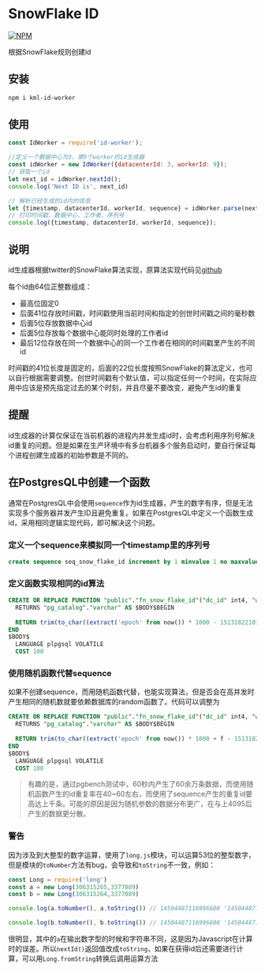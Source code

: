 # SnowFlake ID
[![NPM](https://nodei.co/npm/kml-id-worker.png)](https://nodei.co/npm/kml-id-worker/)

根据SnowFlake规则创建id



## 安装

```sh
npm i kml-id-worker
```



## 使用

```javascript
const IdWorker = require('id-worker');

//定义一个数据中心为3，第9个worker的id生成器
const idWorker = new IdWorker({datacenterId: 3, workerId: 9});
// 获取一个id
let next_id = idWorker.nextId();
console.log('Next ID is', next_id)

// 解析已经生成的id内的信息
let {timestamp, datacenterId, workerId, sequence} = idWorker.parse(next_id);
// 打印时间戳、数据中心、工作者、序列号
console.log({timestamp, datacenterId, workerId, sequence});

```



## 说明

id生成器根据twitter的SnowFlake算法实现，原算法实现代码见[github](https://github.com/twitter/snowflake/blob/snowflake-2010/src/main/scala/com/twitter/service/snowflake/IdWorker.scala)

每个id由64位正整数组成：

- 最高位固定0
- 后面41位存放时间戳，时间戳使用当前时间和指定的创世时间戳之间的毫秒数
- 后面5位存放数据中心id
- 后面5位存放每个数据中心能同时处理的工作者id
- 最后12位存放在同一个数据中心的同一个工作者在相同的时间戳里产生的不同id

时间戳的41位长度是固定的，后面的22位长度按照SnowFlake的算法定义，也可以自行根据需要调整。创世时间戳有个默认值，可以指定任何一个时间，在实际应用中应该是预先指定过去的某个时刻，并且尽量不要改变，避免产生id的重复



## 提醒

id生成器的计算仅保证在当前机器的进程内并发生成id时，会考虑利用序列号解决id重复的问题。但是如果在生产环境中有多台机器多个服务启动时，要自行保证每个进程创建生成器的初始参数是不同的。



## 在PostgresQL中创建一个函数

通常在PostgresQL中会使用`sequence`作为id生成器，产生的数字有序，但是无法实现多个服务器并发产生ID且避免重复。如果在PostgresQL中定义一个函数生成id，采用相同逻辑实现代码，即可解决这个问题。

### 定义一个sequence来模拟同一个timestamp里的序列号

```sql
create sequence seq_snow_flake_id increment by 1 minvalue 1 no maxvalue start with 1;
```

### 定义函数实现相同的id算法

```sql
CREATE OR REPLACE FUNCTION "public"."fn_snow_flake_id"("dc_id" int4, "worker_id" int4)
  RETURNS "pg_catalog"."varchar" AS $BODY$BEGIN
	
  RETURN trim(to_char((extract('epoch' from now()) * 1000 - 1513182210789) * power(2,22) :: BIGINT + (((dc_id & 31)<<17) | ((worker_id & 31)<<10)) + (nextval('seq_snow_flake_id') & 4095), '9999999999999999999'));
END
$BODY$
  LANGUAGE plpgsql VOLATILE
  COST 100
```



### 使用随机函数代替sequence

如果不创建sequence，而用随机函数代替，也能实现算法，但是否会在高并发时产生相同的随机数就要依赖数据库的random函数了。代码可以调整为

```sql
CREATE OR REPLACE FUNCTION "public"."fn_snow_flake_id"("dc_id" int4, "worker_id" int4, "f" int4 = 0)
  RETURNS "pg_catalog"."varchar" AS $BODY$BEGIN
	
  RETURN trim(to_char((extract('epoch' from now()) * 1000 + f - 1513182210789) * power(2,22) :: BIGINT + (((dc_id & 31)<<17) | ((worker_id & 31)<<10)) + ((random()*10000)::int & 4095), '9999999999999999999'));
END
$BODY$
  LANGUAGE plpgsql VOLATILE
  COST 100
```

> 有趣的是，通过pgbench测试中，60秒内产生了60余万条数据，而使用随机函数产生的id重复率在40~60左右，而使用了sequence产生的重复id要高达上千条。可能的原因是因为随机参数的数据分布更广，在与上4095后产生的数据更分散。



### 警告

因为涉及到大整型的数字运算，使用了`long.js`模块，可以运算53位的整型数字，但是模块的`toNumber`方法有bug，会导致和`toString`不一致，例如：

```javascript
const Long = require('long')
const a = new Long(306315265,3377089)
const b = new Long(306315264,3377089)

console.log(a.toNumber(), a.toString()) // 14504487116996608 '14504487116996609'

console.log(b.toNumber(), b.toString()) // 14504487116996608 '14504487116996608'

```



很明显，其中的`a`在输出数字型的时候和字符串不同，这是因为Javascript在计算时的误差。所以`nextId()`返回值改成`toString`，如果在获得id后还需要进行计算，可以用`Long.fromString`转换后调用运算方法